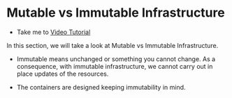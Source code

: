 # Mutable vs Immutable Infrastructure

  - Take me to [Video Tutorial](https://kodekloud.com/topic/mutable-vs-immutable-infrastructure-2/)

In this section, we will take a look at Mutable vs Immutable Infrastructure.

- Immutable means unchanged or something you cannot change. As a consequence, with immutable infrastructure, we cannot carry out in place updates of the resources.

- The containers are designed keeping immutability in mind.
